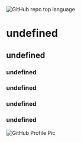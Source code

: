 
<img alt="GitHub repo top language" src="https://img.shields.io/github/languages/top/undefined/undefined">

# undefined

## undefined

### undefined

### undefined

### undefined

### undefined

<img alt="GitHub Profile Pic" src="https://avatars3.githubusercontent.com/u/11791361?v=4">

### 
